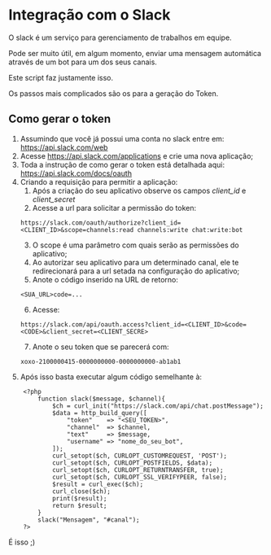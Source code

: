 # Integração com o Slack

O slack é um serviço para gerenciamento de trabalhos em equipe.

Pode ser muito útil, em algum momento, enviar uma mensagem automática através de um bot para um dos seus canais.

Este script faz justamente isso.

Os passos mais complicados são os para a geração do Token.

## Como gerar o token

1. Assumindo que você já possui uma conta no slack entre em: https://api.slack.com/web
2. Acesse https://api.slack.com/applications e crie uma nova aplicação;
3. Toda a instrução de como gerar o token está detalhada aqui: https://api.slack.com/docs/oauth
4. Criando a requisição para permitir a aplicação:
	1. Após a criação do seu aplicativo observe os campos *client_id* e *client_secret*
	2. Acesse a url para solicitar a permissão do token:
	```
	https://slack.com/oauth/authorize?client_id=<CLIENT_ID>&scope=channels:read channels:write chat:write:bot
	```
	3. O scope é uma parâmetro com quais serão as permissões do aplicativo;
	4. Ao autorizar seu aplicativo para um determinado canal, ele te redirecionará para a url setada na configuração do aplicativo;
	5. Anote o código inserido na URL de retorno:
	```
	<SUA_URL>code=...
	```
	6. Acesse:
	```
	https://slack.com/api/oauth.access?client_id=<CLIENT_ID>&code=<CODE>&client_secret=<CLIENT_SECRE>
	```
	7. Anote o seu token que se parecerá com:
	```
	xoxo-2100000415-0000000000-0000000000-ab1ab1
	```
5. Após isso basta executar algum código semelhante à:

```
	<?php
		function slack($message, $channel){
			$ch = curl_init("https://slack.com/api/chat.postMessage");
			$data = http_build_query([
			    "token"    => "<SEU_TOKEN>",
				"channel"  => $channel,
				"text"     => $message,
				"username" => "nome_do_seu_bot",
			]);
			curl_setopt($ch, CURLOPT_CUSTOMREQUEST, 'POST');
			curl_setopt($ch, CURLOPT_POSTFIELDS, $data);
			curl_setopt($ch, CURLOPT_RETURNTRANSFER, true);
			curl_setopt($ch, CURLOPT_SSL_VERIFYPEER, false);
			$result = curl_exec($ch);
			curl_close($ch);
			print($result);
			return $result;
		}
		slack("Mensagem", "#canal");
	?>
```

É isso ;)